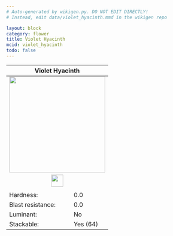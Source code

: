 ```yaml
---
# Auto-generated by wikigen.py. DO NOT EDIT DIRECTLY!
# Instead, edit data/violet_hyacinth.mmd in the wikigen repo

layout: block
category: flower
title: Violet Hyacinth
mcid: violet_hyacinth
todo: false
---
```


<table class="block-info"><thead><tr>
<th colspan=2>Violet Hyacinth</th>
</tr></thead><tbody><tr>
<tr><td colspan=2 style="text-align:center"><img src="/allotment/img/textures/allotment/violet_hyacinth.png" width="256" height="256" alt="" class="preview-icon"></td></tr>
<tr><td colspan=2 style="text-align:center"><img src="/allotment/img/inventory_textures/allotment/violet_hyacinth.png" width="32" height="32" alt="" class="inventory-icon"></td></tr>
<tr><td colspan=2 style="text-align:center"><span class="tool-info tool-none tool-level-0" title="Does not require or break faster with any tool"></span></td></tr>
<tr><td>Hardness:</td><td>0.0</td></tr>
<tr><td>Blast resistance:</td><td>0.0</td></tr>
<tr><td>Luminant:</td><td>No</td></tr>
<tr><td>Stackable:</td><td>Yes (64)</td></tr>
</tr></tbody></table>

